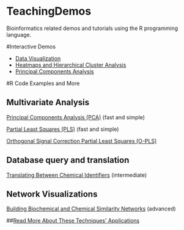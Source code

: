 TeachingDemos
=============

Bioinformatics related demos and tutorials using the R programming language.

#Interactive Demos
* [Data Visualization](http://spark.rstudio.com/dgrapov/Plotting/)
* [Heatmaps and Hierarchical Cluster Analysis](http://spark.rstudio.com/dgrapov/Heatmap/)
* [Principal Components Analysis](http://spark.rstudio.com/dgrapov/PCA/)


#R Code Examples and More
## Multivariate Analysis

[Principal Components Analysis (PCA)](https://github.com/dgrapov/TeachingDemos/wiki/Principal-Components-Analysis) (fast and simple)

[Partial Least Squares (PLS)](https://github.com/dgrapov/TeachingDemos/wiki/Partial-Least-Squares) (fast and simple)

[Orthogonal Signal Correction Partial Least Squares (O-PLS)](https://github.com/dgrapov/TeachingDemos/blob/master/Demos/OPLS/OPLS%20example.md)

## Database query and translation
[Translating Between Chemical Identifiers](https://github.com/dgrapov/TeachingDemos/wiki/Translating-Between-Chemical-Identifiers)  (intermediate)


## Network Visualizations
[Building Biochemical and Chemical Similarity Networks](https://github.com/dgrapov/TeachingDemos/wiki/Biochemical-and-Chemical-Similarity-Networks) (advanced)


##[Read More About These Techniques' Applications](http://imdevsoftware.wordpress.com/category/uncategorized/)
